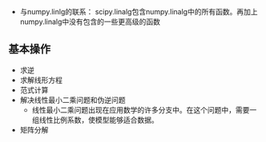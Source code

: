 - 与numpy.linlg的联系：
scipy.linalg包含numpy.linalg中的所有函数。再加上numpy.linalg中没有包含的一些更高级的函数
## 基本操作
- 求逆
- 求解线形方程
- 范式计算
- 解决线性最小二乘问题和伪逆问题
    - 线性最小二乘问题出现在应用数学的许多分支中。在这个问题中，需要一组线性比例系数，使模型能够适合数据。
- 矩阵分解
